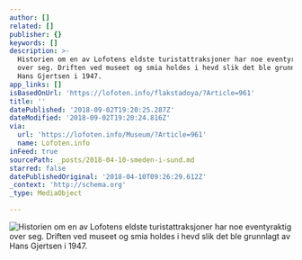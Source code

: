 ```yaml
---
author: []
related: []
publisher: {}
keywords: []
description: >-
  Historien om en av Lofotens eldste turistattraksjoner har noe eventyraktig
  over seg. Driften ved museet og smia holdes i hevd slik det ble grunnlagt av
  Hans Gjertsen i 1947.
app_links: []
isBasedOnUrl: 'https://lofoten.info/flakstadoya/?Article=961'
title: ''
datePublished: '2018-09-02T19:20:25.287Z'
dateModified: '2018-09-02T19:20:24.816Z'
via:
  url: 'https://lofoten.info/Museum/?Article=961'
  name: Lofoten.info
inFeed: true
sourcePath: _posts/2018-04-10-smeden-i-sund.md
starred: false
datePublishedOriginal: '2018-04-10T09:26:29.612Z'
_context: 'http://schema.org'
_type: MediaObject

---
```

![Historien om en av Lofotens eldste turistattraksjoner har noe eventyraktig over seg. Driften ved museet og smia holdes i hevd slik det ble grunnlagt av Hans Gjertsen i 1947.](https://the-grid-user-content.s3-us-west-2.amazonaws.com/68857da5-948e-4bbe-a90d-5842b852b1e0.png)